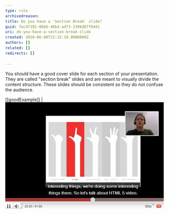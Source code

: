 ```yaml
---
type: rule
archivedreason: 
title: Do you have a 'Section Break' slide?
guid: fecd7182-06b6-40b4-ad73-2396d07f0441
uri: do-you-have-a-section-break-slide
created: 2010-06-08T23:32:19.0000000Z
authors: []
related: []
redirects: []

---
```


You should have a good cover slide for each section of your presentation. They are called "section break" slides and are meant to visually divide the content structure. These slides should be                     consistent so they do not confuse the audience.

<!--endintro-->

[[goodExample]]
| ![This is very clear that we are up to part 2 of the presentation](CoverSlide.jpg)
